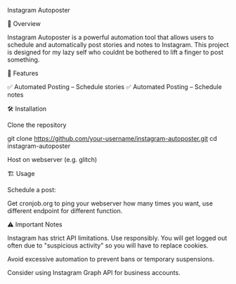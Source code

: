 Instagram Autoposter

📌 Overview

Instagram Autoposter is a powerful automation tool that allows users to schedule and automatically post stories and notes to Instagram. This project is designed for my lazy self who couldnt be bothered to lift a finger to post something.


🚀 Features

✅ Automated Posting – Schedule stories
✅ Automated Posting – Schedule notes

🛠️ Installation

Clone the repository

git clone https://github.com/your-username/instagram-autoposter.git
cd instagram-autoposter

Host on webserver (e.g. glitch)


🏗️ Usage

Schedule a post:

Get cronjob.org to ping your webserver how many times you want, use different endpoint for different function.


⚠️ Important Notes

Instagram has strict API limitations. Use responsibly. You will get logged out often due to "suspicious activity" so you will have to replace cookies.

Avoid excessive automation to prevent bans or temporary suspensions.

Consider using Instagram Graph API for business accounts.

